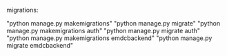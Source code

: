 migrations:

"python manage.py makemigrations"
"python manage.py migrate"
"python manage.py makemigrations auth"
"python manage.py migrate auth"
"python manage.py makemigrations emdcbackend"
"python manage.py migrate emdcbackend"

